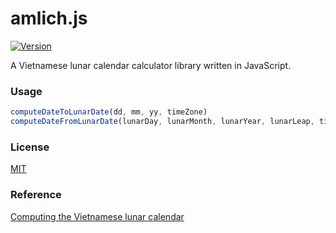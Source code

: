 # amlich.js

[![Version](https://img.shields.io/npm/v/amlich.js.svg)](https://npmjs.org/package/amlich.js)

A Vietnamese lunar calendar calculator library written in JavaScript.

### Usage

```js
computeDateToLunarDate(dd, mm, yy, timeZone) 
computeDateFromLunarDate(lunarDay, lunarMonth, lunarYear, lunarLeap, timeZone)
```

### License

[MIT](LICENSE)

### Reference

[Computing the Vietnamese lunar calendar](https://www.informatik.uni-leipzig.de/~duc/amlich/calrules_en.html)
